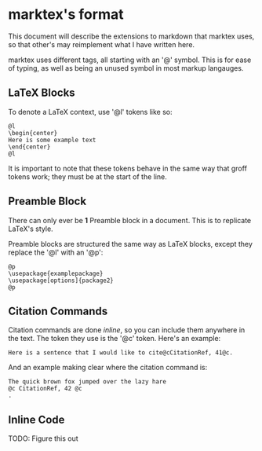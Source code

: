 # marktex's format

This document will describe the extensions to
markdown that marktex uses, so that other's may
reimplement what I have written here.

marktex uses different tags, all starting with an
'@' symbol. This is for ease of typing, as well as
being an unused symbol in most markup langauges.

## LaTeX Blocks

To denote a LaTeX context, use '@l' tokens like so:

```
@l
\begin{center}
Here is some example text
\end{center}
@l
```

It is important to note that these tokens behave in the
same way that groff tokens work; they must be at the
start of the line.

## Preamble Block

There can only ever be **1** Preamble block in a document.
This is to replicate LaTeX's style.

Preamble blocks are structured the same way as LaTeX blocks,
except they replace the '@l' with an '@p':

```
@p
\usepackage{examplepackage}
\usepackage[options]{package2}
@p
```

## Citation Commands

Citation commands are done *inline*, so you can include them
anywhere in the text. The token they use is the '@c' token.
Here's an example:

```
Here is a sentence that I would like to cite@cCitationRef, 41@c.
```

And an example making clear where the citation command is:

```
The quick brown fox jumped over the lazy hare
@c CitationRef, 42 @c
.
```

## Inline Code

TODO: Figure this out

